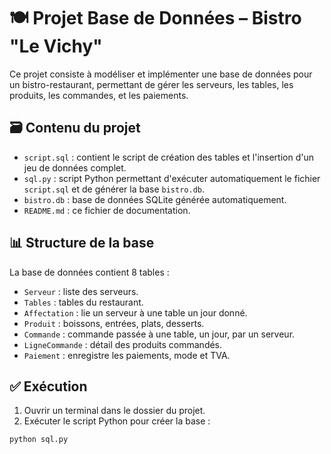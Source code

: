 # 🍽️ Projet Base de Données – Bistro "Le Vichy"

Ce projet consiste à modéliser et implémenter une base de données pour un bistro-restaurant, permettant de gérer les serveurs, les tables, les produits, les commandes, et les paiements.

## 🗃️ Contenu du projet

- `script.sql` : contient le script de création des tables et l'insertion d'un jeu de données complet.
- `sql.py` : script Python permettant d'exécuter automatiquement le fichier `script.sql` et de générer la base `bistro.db`.
- `bistro.db` : base de données SQLite générée automatiquement.
- `README.md` : ce fichier de documentation.

## 📊 Structure de la base

La base de données contient 8 tables :
- `Serveur` : liste des serveurs.
- `Tables` : tables du restaurant.
- `Affectation` : lie un serveur à une table un jour donné.
- `Produit` : boissons, entrées, plats, desserts.
- `Commande` : commande passée à une table, un jour, par un serveur.
- `LigneCommande` : détail des produits commandés.
- `Paiement` : enregistre les paiements, mode et TVA.

## ✅ Exécution

1. Ouvrir un terminal dans le dossier du projet.
2. Exécuter le script Python pour créer la base :

```bash
python sql.py
